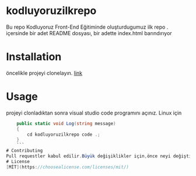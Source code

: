 # kodluyoruzilkrepo
 Bu repo Kodluyoruz Front-End Eğitiminde oluşturdugumuz ilk repo . içersinde bir adet README dosyası, bir adette index.html barındırıyor 
# Installation 
öncelikle projeyi clonelayın. 
[link](https://github.com/sahin160/kodluyoruzilkrepo.git)
# Usage 
projeyi clonladıktan sonra visual studio code programını açınız. 
Linux için 
```csharp
    public static void Log(string message)
    {
        cd kodluyoruzilkrepo code .;
    }
    ```
# Contributing
Pull requestler kabul edilir.Büyük değişiklikler için,önce neyi değiştirmek istediğinizi tartışmak için bir konu açınız 
# License 
[MİT](https://choosealicense.com/licenses/mit/)


